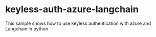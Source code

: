 # keyless-auth-azure-langchain
This sample shows how to use keyless authentication with azure and Langchain in python
